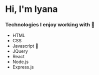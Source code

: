 <!-- ### Hi there 👋
 -->
<!--
**yayakix/yayakix** is a ✨ _special_ ✨ repository because its `README.md` (this file) appears on your GitHub profile.

Here are some ideas to get you started:

- 🔭 I’m currently working on ...
- 🌱 I’m currently learning ...
- 👯 I’m looking to collaborate on ...
- 🤔 I’m looking for help with ...
- 💬 Ask me about ...
- 📫 How to reach me: ...
- 😄 Pronouns: ...
- ⚡ Fun fact: ...
-->
# Hi, I'm Iyana

### Technologies I enjoy working with 🤔
- HTML
- CSS
- Javascript 🌱
- JQuery
- React
- Node.js
- Express.js

<!-- img goes here -->


